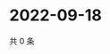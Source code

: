 # 2022-09-18

共 0 条

<!-- BEGIN WEIBO -->
<!-- 最后更新时间 Sun Sep 18 2022 20:09:21 GMT+0800 (China Standard Time) -->

<!-- END WEIBO -->
